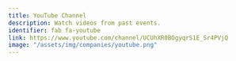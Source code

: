 ```yaml
---
title: YouTube Channel
description: Watch videos from past events.
identifier: fab fa-youtube
link: https://www.youtube.com/channel/UCUhXR0BOgyqrS1E_Sr4PVjQ
image: "/assets/img/companies/youtube.png"
---
```

